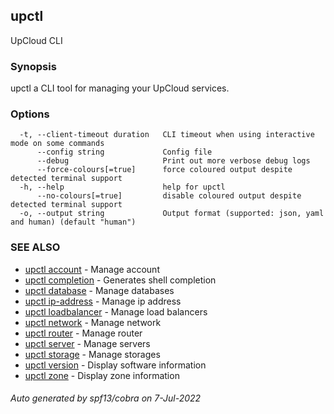 ## upctl

UpCloud CLI

### Synopsis

upctl a CLI tool for managing your UpCloud services.

### Options

```
  -t, --client-timeout duration   CLI timeout when using interactive mode on some commands
      --config string             Config file
      --debug                     Print out more verbose debug logs
      --force-colours[=true]      force coloured output despite detected terminal support
  -h, --help                      help for upctl
      --no-colours[=true]         disable coloured output despite detected terminal support
  -o, --output string             Output format (supported: json, yaml and human) (default "human")
```

### SEE ALSO

* [upctl account](upctl_account.md)	 - Manage account
* [upctl completion](upctl_completion.md)	 - Generates shell completion
* [upctl database](upctl_database.md)	 - Manage databases
* [upctl ip-address](upctl_ip-address.md)	 - Manage ip address
* [upctl loadbalancer](upctl_loadbalancer.md)	 - Manage load balancers
* [upctl network](upctl_network.md)	 - Manage network
* [upctl router](upctl_router.md)	 - Manage router
* [upctl server](upctl_server.md)	 - Manage servers
* [upctl storage](upctl_storage.md)	 - Manage storages
* [upctl version](upctl_version.md)	 - Display software information
* [upctl zone](upctl_zone.md)	 - Display zone information

###### Auto generated by spf13/cobra on 7-Jul-2022

